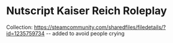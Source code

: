 # Nutscript Kaiser Reich Roleplay
 Collection: https://steamcommunity.com/sharedfiles/filedetails/?id=1235759734 -- added to avoid people crying
 

